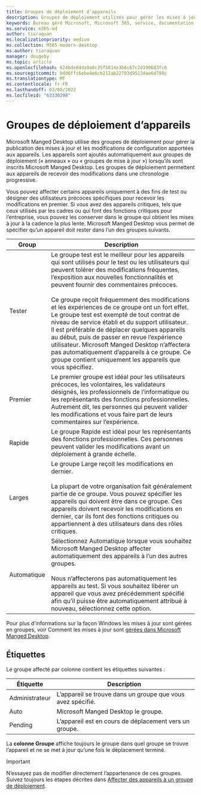 ```yaml
---
title: Groupes de déploiement d’appareils
description: Groupes de déploiement utilisés pour gérer les mises à jour et autres modifications
keywords: Bureau géré Microsoft, Microsoft 365, service, documentation
ms.service: m365-md
author: tiaraquan
ms.localizationpriority: medium
ms.collection: M365-modern-desktop
ms.author: tiaraquan
manager: dougeby
ms.topic: article
ms.openlocfilehash: 624bde84da9a0c35f5814e3b6c67c2d190683fc6
ms.sourcegitcommit: bdd6ffc6ebe4e6cb212ab22793d9513dae6d798c
ms.translationtype: MT
ms.contentlocale: fr-FR
ms.lasthandoff: 03/08/2022
ms.locfileid: "63330298"
---
```

# <a name="device-deployment-groups"></a>Groupes de déploiement d’appareils

Microsoft Manged Desktop utilise des groupes de déploiement pour gérer la publication des mises à jour et les modifications de configuration apportées aux appareils. Les appareils sont ajoutés automatiquement aux groupes de déploiement (« anneaux » ou « groupes de mise à jour ») lorsqu’ils sont inscrits Microsoft Manged Desktop. Les groupes de déploiement permettent aux appareils de recevoir des modifications dans une chronologie progressive.

Vous pouvez affecter certains appareils uniquement à des fins de test ou désigner des utilisateurs précoces spécifiques pour recevoir les modifications en premier. Si vous avez des appareils critiques, tels que ceux utilisés par les cadres ou qui font des fonctions critiques pour l’entreprise, vous pouvez les conserver dans le groupe qui obtient les mises à jour à la cadence la plus lente. Microsoft Manged Desktop vous permet de spécifier qu’un appareil doit rester dans l’un des groupes suivants.

| Group | Description |
| ----- | ----- |
| Tester | Le groupe test est le meilleur pour les appareils qui sont utilisés pour le test ou les utilisateurs qui peuvent tolérer des modifications fréquentes, l’exposition aux nouvelles fonctionnalités et peuvent fournir des commentaires précoces.<br><br>Ce groupe reçoit fréquemment des modifications et les expériences de ce groupe ont un fort effet. Le groupe test est exempté de tout contrat de niveau de service établi et du support utilisateur. Il est préférable de déplacer quelques appareils au début, puis de passer en revue l’expérience utilisateur. Microsoft Manged Desktop n’affectera pas automatiquement d’appareils à ce groupe. Ce groupe contient uniquement les appareils que vous spécifiez.
| Premier | Le premier groupe est idéal pour les utilisateurs précoces, les volontaires, les validateurs désignés, les professionnels de l’informatique ou les représentants des fonctions professionnelles. Autrement dit, les personnes qui peuvent valider les modifications et vous faire part de leurs commentaires sur l’expérience.
| Rapide | Le groupe Rapide est idéal pour les représentants des fonctions professionnelles. Ces personnes peuvent valider les modifications avant un déploiement à grande échelle.
| Larges | Le groupe Large reçoit les modifications en dernier.<br><br>La plupart de votre organisation fait généralement partie de ce groupe. Vous pouvez spécifier les appareils qui doivent être dans ce groupe. Ces appareils doivent recevoir les modifications en dernier, car ils font des fonctions critiques ou appartiennent à des utilisateurs dans des rôles critiques.
| Automatique | Sélectionnez Automatique lorsque vous souhaitez Microsoft Manged Desktop affecter automatiquement des appareils à l’un des autres groupes.<br><br>Nous n’affecterons pas automatiquement les appareils au test. Si vous souhaitez libérer un appareil que vous avez précédemment spécifié afin qu’il puisse être automatiquement attribué à nouveau, sélectionnez cette option.

Pour plus d’informations sur la façon Windows les mises à jour sont gérées en groupes, voir Comment les mises à jour sont [gérées dans Microsoft Manged Desktop](updates.md).

## <a name="labels"></a>Étiquettes

Le groupe affecté par colonne contient les étiquettes suivantes :

| Étiquette | Description |
| ----- | ----- |
| Administrateur | L’appareil se trouve dans un groupe que vous avez spécifié. |
| Auto | Microsoft Manged Desktop le groupe. |
| Pending | L’appareil est en cours de déplacement vers un groupe. |

La **colonne Groupe** affiche toujours le groupe dans quel groupe se trouve l’appareil et ne se met à jour qu’une fois le déplacement terminé.

> [!IMPORTANT]
> N’essayez pas de modifier directement l’appartenance de ces groupes. Suivez toujours les étapes décrites dans [Affecter des appareils à un groupe de déploiement](../working-with-managed-desktop/assign-deployment-group.md).
